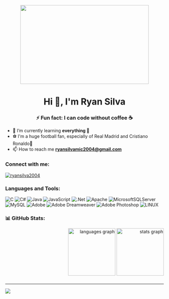 <p align="center">
  <img width="90%" height="250px" src="https://media2.giphy.com/media/heIX5HfWgEYlW/giphy.gif?cid=ecf05e47pqcl3uo4luac7ot89mvjrttr7k8td2kck3ouw8jf&ep=v1_gifs_related&rid=giphy.gif&ct=g">
</p>

<h1 align="center">Hi 👋, I'm Ryan Silva</h1>
<h3 align="center">⚡ Fun fact: I can code without coffee ☕️</h3>

- 🌱 I’m currently learning **everything 🤣**
- ⚽ I'm a huge football fan, especially of Real Madrid and Cristiano Ronaldo🐐
- 📫 How to reach me **ryansilvamic2004@gmail.com**

<h3 align="left">Connect with me:</h3>
<p align="left">
</p>

<p align="left"> <a href="https://github.com/ryo-ma/github-profile-trophy"><img src="https://github-profile-trophy.vercel.app/?username=ryansilva2004" alt="ryansilva2004" /></a> </p>

<h3 align="left">Languages and Tools:</h3>

![C](https://img.shields.io/badge/c-%2300599C.svg?style=plastic&logo=c&logoColor=white) ![C#](https://img.shields.io/badge/c%23-%23239120.svg?style=plastic&logo=c-sharp&logoColor=white) ![Java](https://img.shields.io/badge/java-%23ED8B00.svg?style=plastic&logo=openjdk&logoColor=white) ![JavaScript](https://img.shields.io/badge/javascript-%23323330.svg?style=plastic&logo=javascript&logoColor=%23F7DF1E) ![.Net](https://img.shields.io/badge/.NET-5C2D91?style=plastic&logo=.net&logoColor=white) ![Apache](https://img.shields.io/badge/apache-%23D42029.svg?style=plastic&logo=apache&logoColor=white) ![MicrosoftSQLServer](https://img.shields.io/badge/Microsoft%20SQL%20Server-CC2927?style=plastic&logo=microsoft%20sql%20server&logoColor=white) ![MySQL](https://img.shields.io/badge/mysql-%2300000f.svg?style=plastic&logo=mysql&logoColor=white) ![Adobe](https://img.shields.io/badge/adobe-%23FF0000.svg?style=plastic&logo=adobe&logoColor=white) ![Adobe Dreamweaver](https://img.shields.io/badge/Adobe%20Dreamweaver-FF61F6.svg?style=plastic&logo=Adobe%20Dreamweaver&logoColor=white) ![Adobe Photoshop](https://img.shields.io/badge/adobe%20photoshop-%2331A8FF.svg?style=plastic&logo=adobe%20photoshop&logoColor=white) ![LINUX](https://img.shields.io/badge/Linux-FCC624?style=plastic&logo=linux&logoColor=black)
<h3 align="left">📊 GitHub Stats:</h3>
<div align="right">
    <img src="https://github-readme-stats.vercel.app/api/top-langs?username=RyanSilva2004&locale=en&hide_title=false&layout=compact&card_width=320&langs_count=5&theme=dracula&hide_border=false&order=2" height="150" alt="languages graph"  />
  <img src="https://github-readme-stats.vercel.app/api?username=RyanSilva2004&hide_title=false&hide_rank=false&show_icons=true&include_all_commits=true&count_private=true&disable_animations=false&theme=dracula&locale=en&hide_border=false&order=1" height="150" alt="stats graph"  />
</div>

###

---
[![](https://visitcount.itsvg.in/api?id=RyanSilva2004&icon=0&color=1)](https://visitcount.itsvg.in)

<!-- Proudly created with GPRM ( https://gprm.itsvg.in ) -->
